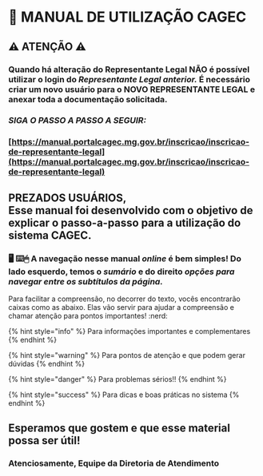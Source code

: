 # 📖 MANUAL DE UTILIZAÇÃO CAGEC

## ⚠️  ATENÇÃO ⚠️

### **Quando há alteração do Representante Legal NÃO é possível utilizar o login do **_**Representante Legal anterior.**_** É necessário criar um novo usuário para o NOVO REPRESENTANTE LEGAL e anexar toda a documentação solicitada.**

### _**SIGA O PASSO A PASSO A SEGUIR:**_&#x20;

### [https://manual.portalcagec.mg.gov.br/inscricao/inscricao-de-representante-legal](https://manual.portalcagec.mg.gov.br/inscricao/inscricao-de-representante-legal)

**PREZADOS USUÁRIOS,**\
**Esse manual foi desenvolvido com o objetivo de explicar o passo-a-passo para a utilização do sistema CAGEC.**
---------------------------------------------------------------------------------------------------------------

### 🖥 ⌨️🖱 A navegação nesse manual _online_ é bem simples! Do lado esquerdo, temos o _sumário_ e do direito _opções para navegar entre os subtítulos da página._

Para facilitar a compreensão, no decorrer do texto, vocês encontrarão caixas como as abaixo. Elas vão servir para ajudar a compreensão e chamar atenção para pontos importantes! :nerd:&#x20;

{% hint style="info" %}
Para informações importantes e complementares
{% endhint %}

{% hint style="warning" %}
Para pontos de atenção e que podem gerar dúvidas
{% endhint %}

{% hint style="danger" %}
Para problemas sérios!!
{% endhint %}

{% hint style="success" %}
Para dicas e boas práticas no sistema
{% endhint %}

## Esperamos que gostem e que esse material possa ser útil!

### Atenciosamente, Equipe da Diretoria de Atendimento
